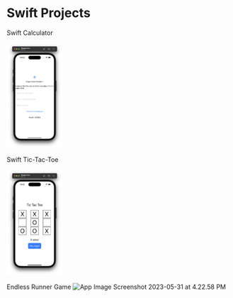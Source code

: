 # Swift Projects
 
 Swift Calculator 

<img src="https://github.com/benscanlan/Swift/blob/main/project_euler_1/Screenshot%202023-04-12%20at%2010.53.48%20AM.png" alt="App Image" width="25%" height="50%" title="Image title">

Swift Tic-Tac-Toe

<img src="https://github.com/benscanlan/Swift/blob/main/tic-tac-toe%20game/Screenshot%202023-04-13%20at%2010.25.46%20AM.png" alt="App Image" width="25%" height="50%" title="Image title">

Endless Runner Game
<img src="https://github.com/benscanlan/Swift/blob/main/Endless_Runner/Screenshot%202023-05-31%20at%4.22.58%20PM.png" alt="App Image" width="25%" height="50%" title="Image title">
Screenshot 2023-05-31 at 4.22.58 PM
